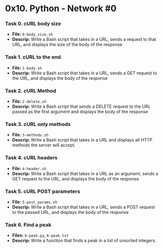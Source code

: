 # 0x10. Python - Network #0

### Task 0. cURL body size
- **File:** `0-body_size.sh`
- **Descrip:** Write a Bash script that takes in a URL, sends a request to that URL, and displays the size of the body of the response

### Task 1. cURL to the end
- **File:** `1-body.sh`
- **Descrip:** Write a Bash script that takes in a URL, sends a GET request to the URL, and displays the body of the response

### Task 2. cURL Method
- **File:** `2-delete.sh`
- **Descrip:** Write a Bash script that sends a DELETE request to the URL passed as the first argument and displays the body of the response

### Task 3. cURL only methods
- **File:** `3-methods.sh`
- **Descrip:** Write a Bash script that takes in a URL and displays all HTTP methods the server will accept.

### Task 4. cURL headers
- **File:** `4-header.sh`
- **Descrip:** Write a Bash script that takes in a URL as an argument, sends a GET request to the URL, and displays the body of the response

### Task 5. cURL POST parameters
- **File:** `5-post_params.sh`
- **Descrip:** Write a Bash script that takes in a URL, sends a POST request to the passed URL, and displays the body of the response

### Task 6. Find a peak
- **Files:** `6-peak.py`, `6-peak.txt`
- **Descrip:** Write a function that finds a peak in a list of unsorted integers.
